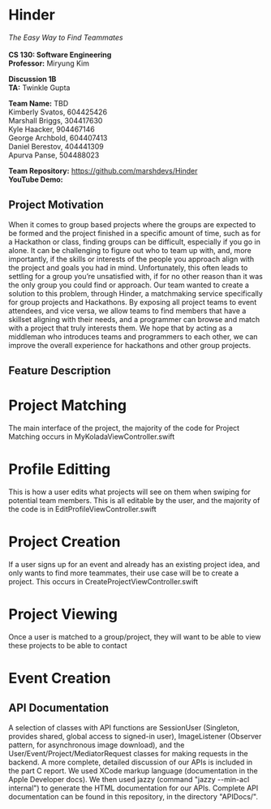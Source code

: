 
# Hinder
*The Easy Way to Find Teammates*<br><br>
**CS 130: Software Engineering**<br>
**Professor:** Miryung Kim<br>

**Discussion 1B**<br>
**TA:** Twinkle Gupta<br>

**Team Name:** TBD<br>
Kimberly Svatos, 604425426<br>
Marshall Briggs, 304417630<br>
Kyle Haacker, 904467146<br>
George Archbold, 604407413<br>
Daniel Berestov, 404441309<br>
Apurva Panse, 504488023<br>

**Team Repository:** https://github.com/marshdevs/Hinder<br>
**YouTube Demo:**

## Project Motivation
When it comes to group based projects where the groups are expected to be formed and the project finished in a specific amount of time, such as for a Hackathon or class, finding groups can be difficult, especially if you go in alone. It can be challenging to figure out who to team up with, and, more importantly, if the skills or interests of the people you approach align with the project and goals you had in mind. Unfortunately, this often leads to settling for a group you’re unsatisfied with, if for no other reason than it was the only group you could find or approach. Our team wanted to create a solution to this problem, through Hinder, a matchmaking service specifically for group projects and Hackathons. By exposing all project teams to event attendees, and vice versa, we allow teams to find members that have a skillset aligning with their needs, and a programmer can browse and match with a project that truly interests them. We hope that by acting as a middleman who introduces teams and programmers to each other, we can improve the overall experience for hackathons and other group projects.<br>

## Feature Description 
# Project Matching
The main interface of the project, the majority of the code for Project Matching occurs in MyKoladaViewController.swift
# Profile Editting
This is how a user edits what projects will see on them when swiping for potential team members. This is all editable by the user, and the majority of the code is in EditProfileViewController.swift
# Project Creation
If a user signs up for an event and already has an existing project idea, and only wants to find more teammates, their use case will be to create a project. This occurs in CreateProjectViewController.swift
# Project Viewing
Once a user is matched to a group/project, they will want to be able to view these projects to be able to contact 
# Event Creation


## API Documentation
A selection of classes with API functions are SessionUser (Singleton, provides shared, global access to signed-in user), ImageListener (Observer pattern, for asynchronous image download), and the User/Event/Project/MediatorRequest classes for making requests in the backend. A more complete, detailed discussion of our APIs is included in the part C report. We used XCode markup language (documentation in the Apple Developer docs). We then used jazzy (command "jazzy --min-acl internal") to generate the HTML documentation for our APIs. Complete API documentation can be found in this repository, in the directory "APIDocs/".

